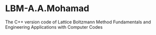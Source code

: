 # LBM-A.A.Mohamad
The C++ version code of Lattice Boltzmann Method Fundamentals and Engineering Applications with Computer Codes
